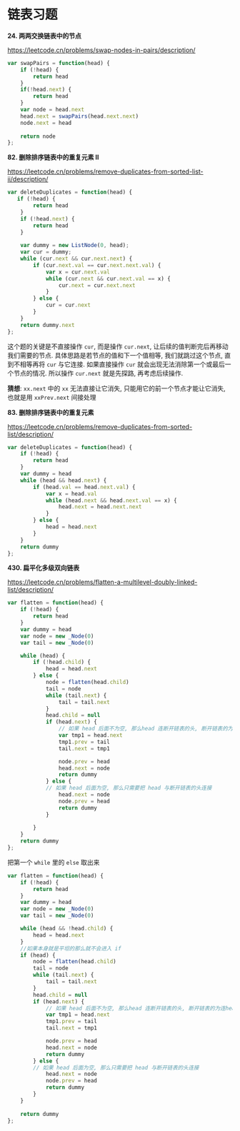 # 链表习题

**24. 两两交换链表中的节点**

https://leetcode.cn/problems/swap-nodes-in-pairs/description/

```js
var swapPairs = function(head) {
    if (!head) {
        return head
    }
    if(!head.next) {
        return head
    }
    var node = head.next
    head.next = swapPairs(head.next.next)
    node.next = head
    
    return node
};
```

**82. 删除排序链表中的重复元素 II**

https://leetcode.cn/problems/remove-duplicates-from-sorted-list-ii/description/

```js
var deleteDuplicates = function(head) {
   if (!head) {
        return head
    }
    if (!head.next) {
        return head
    }
    
    var dummy = new ListNode(0, head);
    var cur = dummy;
    while (cur.next && cur.next.next) {
        if (cur.next.val == cur.next.next.val) {
            var x = cur.next.val
            while (cur.next && cur.next.val == x) {
                cur.next = cur.next.next
            }
        } else {
            cur = cur.next
        }
    }
    return dummy.next
};
```

这个题的关键是不直接操作 `cur`, 而是操作 `cur.next`, 让后续的值判断完后再移动我们需要的节点. 具体思路是若节点的值和下一个值相等, 我们就跳过这个节点, 直到不相等再将 `cur` 与它连接. 如果直接操作 `cur` 就会出现无法消除第一个或最后一个节点的情况. 所以操作 `cur.next` 就是先探路, 再考虑后续操作.

**猜想**: `xx.next` 中的 `xx` 无法直接让它消失, 只能用它的前一个节点才能让它消失, 也就是用 `xxPrev.next` 间接处理

**83. 删除排序链表中的重复元素**

https://leetcode.cn/problems/remove-duplicates-from-sorted-list/description/

```js
var deleteDuplicates = function(head) {
    if (!head) {
        return head
    }
    var dummy = head
    while (head && head.next) {
        if (head.val == head.next.val) {
            var x = head.val
            while (head.next && head.next.val == x) {
                head.next = head.next.next
            }
        } else {
            head = head.next
        }
    }
    return dummy
};
```

**430. 扁平化多级双向链表**

https://leetcode.cn/problems/flatten-a-multilevel-doubly-linked-list/description/

```js
var flatten = function(head) {
    if (!head) {
        return head
    }
    var dummy = head 
    var node = new _Node(0)
    var tail = new _Node(0)

    while (head) {
        if (!head.child) {
            head = head.next
        } else {
            node = flatten(head.child)
            tail = node
            while (tail.next) {
                tail = tail.next
            }
            head.child = null
            if (head.next) {
                // 如果 head 后面不为空, 那么head 连断开链表的头, 断开链表的为连head.next
                var tmp1 = head.next
                tmp1.prev = tail
                tail.next = tmp1

                node.prev = head
                head.next = node
                return dummy
            } else {
            // 如果 head 后面为空, 那么只需要把 head 与断开链表的头连接
                head.next = node
                node.prev = head
                return dummy
            }
            
        }
    }
    return dummy
};
```

把第一个 `while` 里的 `else` 取出来
```js
var flatten = function(head) {
    if (!head) {
        return head
    }
    var dummy = head 
    var node = new _Node(0)
    var tail = new _Node(0)

    while (head && !head.child) {
        head = head.next
    }
    //如果本身就是平坦的那么就不会进入 if
    if (head) {
        node = flatten(head.child)
        tail = node
        while (tail.next) {
            tail = tail.next
        }
        head.child = null
        if (head.next) {
            // 如果 head 后面不为空, 那么head 连断开链表的头, 断开链表的为连head.next
            var tmp1 = head.next
            tmp1.prev = tail
            tail.next = tmp1

            node.prev = head
            head.next = node
            return dummy
        } else {
        // 如果 head 后面为空, 那么只需要把 head 与断开链表的头连接
            head.next = node
            node.prev = head
            return dummy
        }
    }
    
    return dummy
};
```
